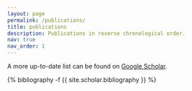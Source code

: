 ```yaml
---
layout: page
permalink: /publications/
title: publications
description: Publications in reverse chronological order. 
nav: true
nav_order: 1
---
```

A more up-to-date list can be found on [Google Scholar](https://scholar.google.com/citations?hl=en&user=7dzVm94AAAAJ&view_op=list_works&sortby=pubdate).
<!-- _pages/publications.md -->
<div class="publications">

{% bibliography -f {{ site.scholar.bibliography }} %}

</div>
